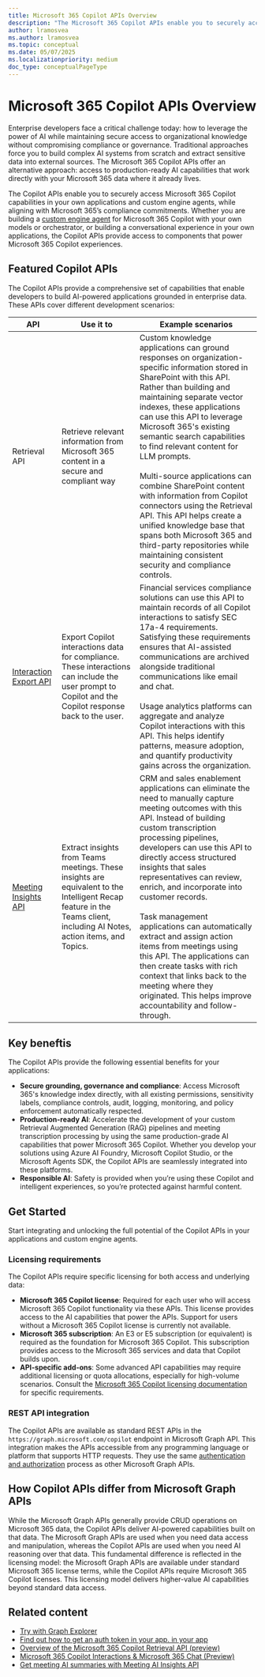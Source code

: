 ```yaml
---
title: Microsoft 365 Copilot APIs Overview
description: "The Microsoft 365 Copilot APIs enable you to securely access Microsoft 365 Copilot capabilities in your own applications and custom engine agents, while aligning with Microsoft 365’s compliance commitments."
author: lramosvea
ms.author: lramosvea
ms.topic: conceptual
ms.date: 05/07/2025
ms.localizationpriority: medium
doc_type: conceptualPageType
---
```


# Microsoft 365 Copilot APIs Overview

Enterprise developers face a critical challenge today: how to leverage the power of AI while maintaining secure access to organizational knowledge without compromising compliance or governance. Traditional approaches force you to build complex AI systems from scratch and extract sensitive data into external sources. The Microsoft 365 Copilot APIs offer an alternative approach: access to production-ready AI capabilities that work directly with your Microsoft 365 data where it already lives.


The Copilot APIs enable you to securely access Microsoft 365 Copilot capabilities in your own applications and custom engine agents, while aligning with Microsoft 365’s compliance commitments. Whether you are building a [custom engine agent](../overview-custom-engine-agent.md) for Microsoft 365 Copilot with your own models or orchestrator, or building a conversational experience in your own applications, the Copilot APIs provide access to components that power Microsoft 365 Copilot experiences.


## Featured Copilot APIs

The Copilot APIs provide a comprehensive set of capabilities that enable developers to build AI-powered applications grounded in enterprise data. These APIs cover different development scenarios: 

| API | Use it to  | Example scenarios |
| --- | ----------- | ---------------- |
| Retrieval API | Retrieve relevant information from Microsoft 365 content in a secure and compliant way | Custom knowledge applications can ground responses on organization-specific information stored in SharePoint with this API. Rather than building and maintaining separate vector indexes, these applications can use this API to leverage Microsoft 365's existing semantic search capabilities to find relevant content for LLM prompts.<br><br>Multi-source applications can combine SharePoint content with information from Copilot connectors using the Retrieval API. This API helps create a unified knowledge base that spans both Microsoft 365 and third-party repositories while maintaining consistent security and compliance controls. |
| [Interaction Export API](/graph/api/aiinteractionhistory-getallenterpriseinteractions) | Export Copilot interactions data for compliance. These interactions can include the user prompt to Copilot and the Copilot response back to the user. | Financial services compliance solutions can use this API to maintain records of all Copilot interactions to satisfy SEC 17a-4 requirements. Satisfying these requirements ensures that AI-assisted communications are archived alongside traditional communications like email and chat.<br><br>Usage analytics platforms can aggregate and analyze Copilot interactions with this API. This helps identify patterns, measure adoption, and quantify productivity gains across the organization. |
| [Meeting Insights API](/graph/api/onlinemeeting-list-aiinsights) | Extract insights from Teams meetings. These insights are equivalent to the Intelligent Recap feature in the Teams client, including AI Notes, action items, and Topics. | CRM and sales enablement applications can eliminate the need to manually capture meeting outcomes with this API. Instead of building custom transcription processing pipelines, developers can use this API to directly access structured insights that sales representatives can review, enrich, and incorporate into customer records.<br><br>Task management applications can automatically extract and assign action items from meetings using this API. The applications can then create tasks with rich context that links back to the meeting where they originated. This helps improve accountability and follow-through. |

## Key beneftis

The Copilot APIs provide the following essential benefits for your applications:

- **Secure grounding, governance and compliance**: Access Microsoft 365's knowledge index directly, with all existing permissions, sensitivity labels, compliance controls, audit, logging, monitoring, and policy enforcement automatically respected.
- **Production-ready AI**: Accelerate the development of your custom Retrieval Augmented Generation (RAG) pipelines and meeting transcription processing by using the same production-grade AI capabilities that power Microsoft 365 Copilot. Whether you develop your solutions using Azure AI Foundry, Microsoft Copilot Studio, or the Microsoft Agents SDK, the Copilot APIs are seamlessly integrated into these platforms.
- **Responsible AI**: Safety is provided when you’re using these Copilot and intelligent experiences, so you’re protected against harmful content.

## Get Started 

Start integrating and unlocking the full potential of the Copilot APIs in your applications and custom engine agents.

### Licensing requirements

The Copilot APIs require specific licensing for both access and underlying data: 

- **Microsoft 365 Copilot license**: Required for each user who will access Microsoft 365 Copilot functionality via these APIs. This license provides access to the AI capabilities that power the APIs. Support for users without a Microsoft 365 Copilot license is currently not available.
- **Microsoft 365 subscription**: An E3 or E5 subscription (or equivalent) is required as the foundation for Microsoft 365 Copilot. This subscription provides access to the Microsoft 365 services and data that Copilot builds upon.
- **API-specific add-ons**: Some advanced API capabilities may require additional licensing or quota allocations, especially for high-volume scenarios. Consult the [Microsoft 365 Copilot licensing documentation](/copilot/microsoft-365/microsoft-365-copilot-licensing) for specific requirements. 

### REST API integration

The Copilot APIs are available as standard REST APIs in the `https://graph.microsoft.com/copilot` endpoint in Microsoft Graph API. This integration makes the APIs accessible from any programming language or platform that supports HTTP requests. They use the same [authentication and authorization](/graph/auth/) process as other Microsoft Graph APIs.

## How Copilot APIs differ from Microsoft Graph APIs

While the Microsoft Graph APIs generally provide CRUD operations on Microsoft 365 data, the Copilot APIs deliver AI-powered capabilities built on that data. The Microsoft Graph APIs are used when you need data access and manipulation, whereas the Copilot APIs are used when you need AI reasoning over that data. This fundamental difference is reflected in the licensing model: the Microsoft Graph APIs are available under standard Microsoft 365 license terms, while the Copilot APIs require Microsoft 365 Copilot licenses. This licensing model delivers higher-value AI capabilities beyond standard data access.

## Related content

- [Try with Graph Explorer](https://developer.microsoft.com/graph/graph-explorer)
- [Find out how to get an auth token in your app. in your app](/graph/auth/auth-concepts)
- [Overview of the Microsoft 365 Copilot Retrieval API (preview)](retrieval-api-overview.md)
- [Microsoft 365 Copilot Interactions & Microsoft 365 Chat (Preview)](/microsoftteams/export-teams-content#microsoft-365-copilot-interactions--microsoft-365-chat-preview)
- [Get meeting AI summaries with Meeting AI Insights API](/microsoftteams/platform/graph-api/meeting-transcripts/meeting-insights)
